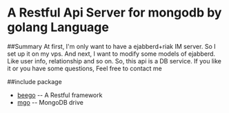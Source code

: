 # A Restful Api Server for mongodb by golang Language

##Summary
At first, I'm only want to have a ejabberd+riak IM server. So I set up it on my vps.
And next, I want to modify some models of ejabberd. Like user info, relationship and so on. So, this api is a DB service. If you like it or you have some questions, Feel free to contact me

##include package
* [beego](http://beego.me/) -- A Restful framework
* [mgo](http://labix.org/mgo) -- MongoDB drive
